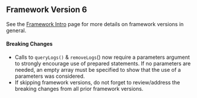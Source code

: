 ## Framework Version 6

See the [Framework Intro](intro.md) page for more details on framework versions in general.

#### Breaking Changes

- Calls to `queryLogs()` & `removeLogs`() now require a parameters argument to strongly encourage use of prepared statements.  If no parameters are needed, an empty array must be specified to show that the use of a parameters was considered.
- If skipping framework versions, do not forget to review/address the breaking changes from all prior framework versions.
